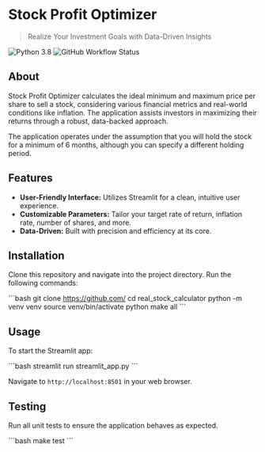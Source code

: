 # Stock Profit Optimizer
> Realize Your Investment Goals with Data-Driven Insights

![Python 3.8](https://img.shields.io/badge/python-3.8-blue.svg)
![GitHub Workflow Status](https://img.shields.io/github/workflow/status/YOUR_USERNAME/YOUR_REPO_NAME/Python%20CI)

## About

Stock Profit Optimizer calculates the ideal minimum and maximum price per share to sell a stock, considering various financial metrics and real-world conditions like inflation. The application assists investors in maximizing their returns through a robust, data-backed approach. 

The application operates under the assumption that you will hold the stock for a minimum of 6 months, although you can specify a different holding period.

## Features

- **User-Friendly Interface:** Utilizes Streamlit for a clean, intuitive user experience.
- **Customizable Parameters:** Tailor your target rate of return, inflation rate, number of shares, and more.
- **Data-Driven:** Built with precision and efficiency at its core.

## Installation

Clone this repository and navigate into the project directory. Run the following commands:

\`\`\`bash
git clone https://github.com/
cd real_stock_calculator
python -m venv venv
source venv/bin/activate python
make all
\`\`\`


## Usage

To start the Streamlit app:

\`\`\`bash
streamlit run streamlit_app.py
\`\`\`

Navigate to `http://localhost:8501` in your web browser.

## Testing

Run all unit tests to ensure the application behaves as expected.

\`\`\`bash
make test
\`\`\`


